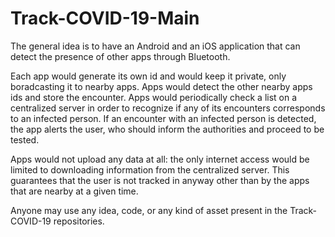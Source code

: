 # Track-COVID-19-Main
The general idea is to have an Android and an iOS application that can detect the presence of other apps through Bluetooth.

Each app would generate its own id and would keep it private, only boradcasting it to nearby apps.
Apps would detect the other nearby apps ids and store the encounter.
Apps would periodically check a list on a centralized server in order to recognize if any of its encounters corresponds to an infected person.
If an encounter with an infected person is detected, the app alerts the user, who should inform the authorities and proceed to be tested.

Apps would not upload any data at all: the only internet access would be limited to downloading information from the centralized server.
This guarantees that the user is not tracked in anyway other than by the apps that are nearby at a given time.

Anyone may use any idea, code, or any kind of asset present in the Track-COVID-19 repositories.
